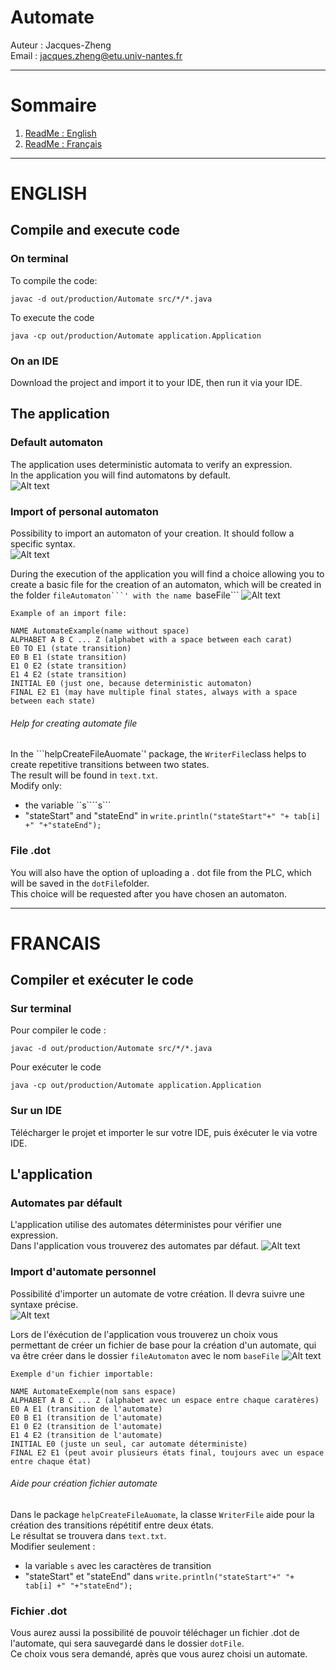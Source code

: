 # Automate
Auteur : Jacques-Zheng <br>
Email : jacques.zheng@etu.univ-nantes.fr
 _____________________________________________________________________________________
# Sommaire
1. [ReadMe : English](#FRANCAIS)
2. [ReadMe : Français]()
 _____________________________________________________________________________________
# ENGLISH
## Compile and execute code
### On terminal
To compile the code:
```
javac -d out/production/Automate src/*/*.java
```
To execute the code
```
java -cp out/production/Automate application.Application
```
### On an IDE
Download the project and import it to your IDE, then run it via your IDE.

## The application
### Default automaton
The application uses deterministic automata to verify an expression. <br>
In the application you will find automatons by default.<br>
![Alt text](asset/menuAutomaton.jpg?raw=true "")

### Import of personal automaton
Possibility to import an automaton of your creation. It should follow a specific syntax. <br>
![Alt text](asset/menuLoadAutomaton.jpg?raw=true "")

During the execution of the application you will find a choice allowing you to create a basic file for the creation of an automaton, which will be created in the folder ``fileAutomaton```' with the name ``baseFile```
![Alt text](asset/menuDownloadBaseFile.jpg?raw=true "")
```
Example of an import file:

NAME AutomateExample(name without space)
ALPHABET A B C ... Z (alphabet with a space between each carat)
E0 TO E1 (state transition)
E0 B E1 (state transition)
E1 0 E2 (state transition)
E1 4 E2 (state transition)
INITIAL E0 (just one, because deterministic automaton)
FINAL E2 E1 (may have multiple final states, always with a space between each state)
```
###### Help for creating automate file
In the ```helpCreateFileAuomate`' package, the ``WriterFile``class helps to create repetitive transitions between two states. <br>
The result will be found in ``text.txt``. <br>
Modify only:
-   the variable ``s````s```
-   "stateStart" and "stateEnd" in ``write.println("stateStart"+" "+ tab[i] +" "+"stateEnd");``

### File .dot
You will also have the option of uploading a . dot file from the PLC, which will be saved in the ```dotFile```folder. <br>
This choice will be requested after you have chosen an automaton. <br>
 _____________________________________________________________________________________
# FRANCAIS
## Compiler et exécuter le code
### Sur terminal
Pour compiler le code :
```
javac -d out/production/Automate src/*/*.java
```
Pour exécuter le code
```
java -cp out/production/Automate application.Application
```
### Sur un IDE
Télécharger le projet et importer le sur votre IDE, puis éxécuter le via votre IDE.

## L'application
### Automates par défault
L'application utilise des automates déterministes pour vérifier une expression.<br>
Dans l'application vous trouverez des automates par défaut.
![Alt text](asset/menuAutomatonFR.jpg?raw=true "")

### Import d'automate personnel
Possibilité d'importer un automate de votre création. Il devra suivre une syntaxe précise.<br>
![Alt text](asset/menuLoadAutomatonFR.jpg?raw=true "")

Lors de l'éxécution de l'application vous trouverez un choix vous permettant de créer un fichier de base pour la création d'un automate, qui va être créer dans le dossier ```fileAutomaton``` avec le nom ```baseFile```
![Alt text](asset/menuDownloadBaseFileFR.jpg?raw=true "")
```
Exemple d'un fichier importable:

NAME AutomateExemple(nom sans espace)
ALPHABET A B C ... Z (alphabet avec un espace entre chaque caratères)
E0 A E1 (transition de l'automate)
E0 B E1 (transition de l'automate)
E1 0 E2 (transition de l'automate)
E1 4 E2 (transition de l'automate)
INITIAL E0 (juste un seul, car automate déterministe)
FINAL E2 E1 (peut avoir plusieurs états final, toujours avec un espace entre chaque état)
```
###### Aide pour création fichier automate
Dans le package ``helpCreateFileAuomate``, la classe ``WriterFile`` aide pour la création des transitions répétitif entre deux états.<br>
Le résultat se trouvera dans ``text.txt``.<br>
Modifier seulement :
-   la variable ```s``` avec les caractères de transition
-   "stateStart" et "stateEnd" dans ``write.println("stateStart"+" "+ tab[i] +" "+"stateEnd");``

### Fichier .dot
Vous aurez aussi la possibilité de pouvoir téléchager un fichier .dot de l'automate, qui sera sauvegardé dans le dossier ```dotFile```.<br>
Ce choix vous sera demandé, après que vous aurez choisi un automate.<br>

